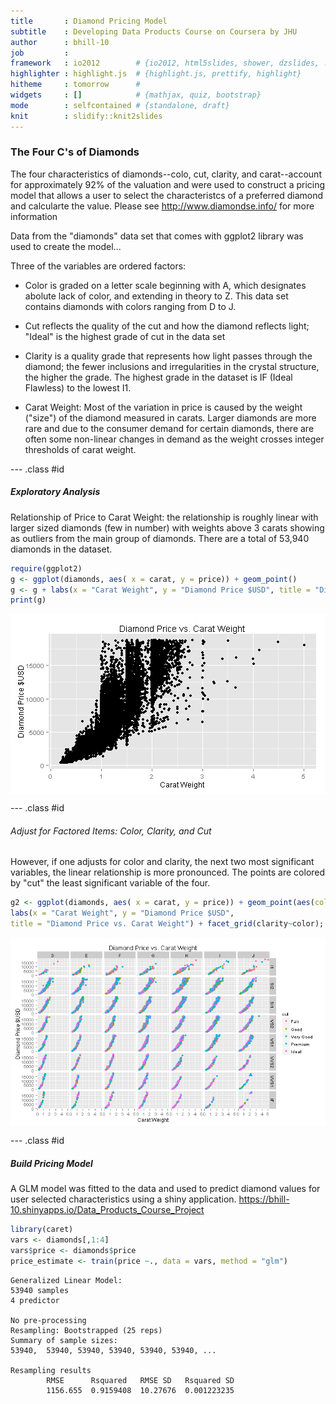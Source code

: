 ```yaml
---
title       : Diamond Pricing Model
subtitle    : Developing Data Products Course on Coursera by JHU
author      : bhill-10
job         : 
framework   : io2012        # {io2012, html5slides, shower, dzslides, ...}
highlighter : highlight.js  # {highlight.js, prettify, highlight}
hitheme     : tomorrow      # 
widgets     : []            # {mathjax, quiz, bootstrap}
mode        : selfcontained # {standalone, draft}
knit        : slidify::knit2slides
---
```


### The Four C's of Diamonds

The four characteristics of diamonds--colo, cut, clarity, and carat--account for approximately 92% of the valuation and were used to construct a pricing model that allows a user to select the characteristcs of a preferred diamond and calcularte the value.  Please see http://www.diamondse.info/ for more information

Data from the "diamonds" data set that comes with ggplot2 library was used to create the model...

Three of the variables are ordered factors:

- Color is graded on a letter scale beginning with A, which designates abolute lack of color, and extending in theory to Z.  This data set contains diamonds with colors ranging from D to J.

- Cut reflects the quality of the cut and how the diamond reflects light; "Ideal" is the highest grade of cut in the data set

- Clarity is a quality grade that represents how light passes through the diamond; the fewer inclusions and irregularities in the crystal structure, the higher the grade.  The highest grade in the dataset is IF (Ideal Flawless) to the lowest I1.

- Carat Weight: Most of the variation in price is caused by the weight ("size") of the diamond measured in carats.  Larger diamonds are more rare and due to the consumer demand for certain diamonds, there are often some non-linear changes in demand as the weight crosses integer thresholds of carat weight.


--- .class #id 

##### Exploratory Analysis

Relationship of Price to Carat Weight: the relationship is roughly linear with larger sized diamonds (few in number) with weights above 3 carats showing as outliers from the main group of diamonds.  There are a total of 53,940 diamonds in the dataset.


```r
require(ggplot2)
g <- ggplot(diamonds, aes( x = carat, y = price)) + geom_point()
g <- g + labs(x = "Carat Weight", y = "Diamond Price $USD", title = "Diamond Price vs. Carat Weight") 
print(g)
```

<img src="assets/fig/price_vs_carat-1.png" title="plot of chunk price_vs_carat" alt="plot of chunk price_vs_carat" style="display: block; margin: auto;" />

--- .class #id 

###### Adjust for Factored Items: Color, Clarity, and Cut
However, if one adjusts for color and clarity, the next two most significant variables, the linear relationship is more pronounced. The points are colored by "cut" the least significant variable of the four.

```r
g2 <- ggplot(diamonds, aes( x = carat, y = price)) + geom_point(aes(color = cut)) +
labs(x = "Carat Weight", y = "Diamond Price $USD", 
title = "Diamond Price vs. Carat Weight") + facet_grid(clarity~color); print(g2)
```

<img src="assets/fig/price_carat_adjforcutandcolor-1.png" title="plot of chunk price_carat_adjforcutandcolor" alt="plot of chunk price_carat_adjforcutandcolor" style="display: block; margin: auto;" />

--- .class #id

##### Build Pricing Model

A GLM model was fitted to the data and used to predict diamond values for user selected characteristics using a shiny application.      https://bhill-10.shinyapps.io/Data_Products_Course_Project


```r
library(caret)
vars <- diamonds[,1:4]
vars$price <- diamonds$price
price_estimate <- train(price ~., data = vars, method = "glm")
```

```
Generalized Linear Model:
53940 samples
4 predictor

No pre-processing
Resampling: Bootstrapped (25 reps) 
Summary of sample sizes: 
53940,  53940, 53940, 53940, 53940, 53940, ... 

Resampling results
        RMSE      Rsquared   RMSE SD   Rsquared SD
        1156.655  0.9159408  10.27676  0.001223235
```

